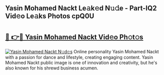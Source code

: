 ## Yasin Mohamed Nackt Le𝚊k𝚎d N𝚞𝚍e - Part-IQ2 Vid𝚎o Le𝚊ks Photos cpQ0U

# <h2><a href="http://fbb117u.evod.top/?m=Yasin+Mohamed+Nackt">🔗 👉🔴 Yasin Mohamed Nackt Vid𝚎o Ph𝚘t𝚘s</a></h2>

[![Yasin Mohamed Nackt N𝚞d𝚎s](https://i.imgur.com/8V9OHl7.gif)](http://fbb117u.evod.top/?m=Yasin+Mohamed+Nackt)
Online personality Yasin Mohamed Nackt with a passion for dance and lifestyle, creating engaging content. Yasin Mohamed Nackt public image is one of innovation and creativity, but he's also known for his shrewd business acumen. 
